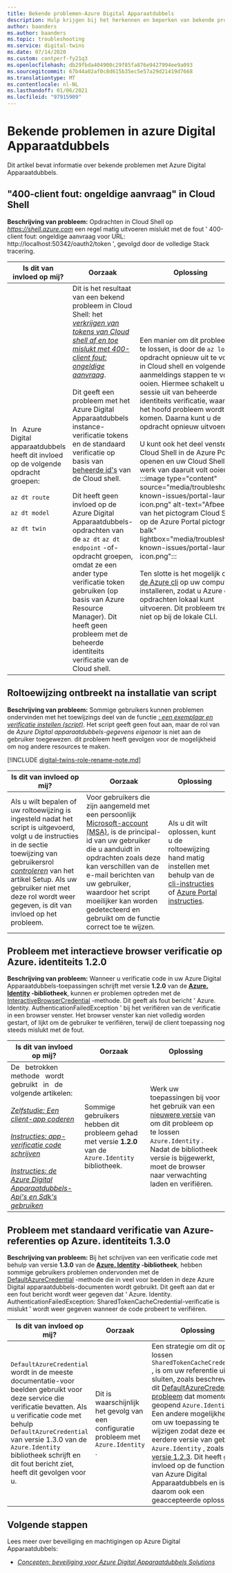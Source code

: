 ```yaml
---
title: Bekende problemen-Azure Digital Apparaatdubbels
description: Hulp krijgen bij het herkennen en beperken van bekende problemen met Azure Digital Apparaatdubbels.
author: baanders
ms.author: baanders
ms.topic: troubleshooting
ms.service: digital-twins
ms.date: 07/14/2020
ms.custom: contperf-fy21q3
ms.openlocfilehash: db29fbda404900c29f85fa876e9427994ee9a093
ms.sourcegitcommit: 67b44a02af0c8d615b35ec5e57a29d21419d7668
ms.translationtype: MT
ms.contentlocale: nl-NL
ms.lasthandoff: 01/06/2021
ms.locfileid: "97915909"
---
```

# <a name="known-issues-in-azure-digital-twins"></a>Bekende problemen in azure Digital Apparaatdubbels

Dit artikel bevat informatie over bekende problemen met Azure Digital Apparaatdubbels.

## <a name="400-client-error-bad-request-in-cloud-shell"></a>"400-client fout: ongeldige aanvraag" in Cloud Shell

**Beschrijving van probleem:** Opdrachten in Cloud Shell op *https://shell.azure.com* een regel matig uitvoeren mislukt met de fout ' 400-client fout: ongeldige aanvraag voor URL: http://localhost:50342/oauth2/token ', gevolgd door de volledige Stack tracering.

| Is dit van invloed op mij? | Oorzaak | Oplossing |
| --- | --- | --- |
| In &nbsp; Azure &nbsp; Digital &nbsp; apparaatdubbels heeft dit invloed op de volgende opdracht groepen:<br><br>`az dt route`<br><br>`az dt model`<br><br>`az dt twin` | Dit is het resultaat van een bekend probleem in Cloud Shell: het [*verkrijgen van tokens van Cloud shell af en toe mislukt met 400-client fout: ongeldige aanvraag*](https://github.com/Azure/azure-cli/issues/11749).<br><br>Dit geeft een probleem met het Azure Digital Apparaatdubbels instance-verificatie tokens en de standaard verificatie op basis van [beheerde id's](../active-directory/managed-identities-azure-resources/overview.md) van de Cloud shell. <br><br>Dit heeft geen invloed op de Azure Digital Apparaatdubbels-opdrachten van de `az dt` `az dt endpoint` -of-opdracht groepen, omdat ze een ander type verificatie token gebruiken (op basis van Azure Resource Manager). Dit heeft geen probleem met de beheerde identiteits verificatie van de Cloud shell. | Een manier om dit probleem op te lossen, is door de `az login` opdracht opnieuw uit te voeren in Cloud shell en volgende aanmeldings stappen te volt ooien. Hiermee schakelt u de sessie uit van beheerde identiteits verificatie, waardoor het hoofd probleem wordt voor komen. Daarna kunt u de opdracht opnieuw uitvoeren.<br><br>U kunt ook het deel venster Cloud Shell in de Azure Portal openen en uw Cloud Shell werk van daaruit volt ooien.<br>:::image type="content" source="media/troubleshoot-known-issues/portal-launch-icon.png" alt-text="Afbeelding van het pictogram Cloud Shell op de Azure Portal pictogram balk" lightbox="media/troubleshoot-known-issues/portal-launch-icon.png":::<br><br>Ten slotte is het mogelijk om [de Azure cli](/cli/azure/install-azure-cli?view=azure-cli-latest&preserve-view=true) op uw computer te installeren, zodat u Azure cli-opdrachten lokaal kunt uitvoeren. Dit probleem treedt niet op bij de lokale CLI. |


## <a name="missing-role-assignment-after-scripted-setup"></a>Roltoewijzing ontbreekt na installatie van script

**Beschrijving van probleem:** Sommige gebruikers kunnen problemen ondervinden met het toewijzings deel van de functie [*: een exemplaar en verificatie instellen (script)*](how-to-set-up-instance-scripted.md). Het script geeft geen fout aan, maar de rol van de *Azure Digital apparaatdubbels-gegevens eigenaar* is niet aan de gebruiker toegewezen. dit probleem heeft gevolgen voor de mogelijkheid om nog andere resources te maken.

[!INCLUDE [digital-twins-role-rename-note.md](../../includes/digital-twins-role-rename-note.md)]

| Is dit van invloed op mij? | Oorzaak | Oplossing |
| --- | --- | --- |
| Als u wilt bepalen of uw roltoewijzing is ingesteld nadat het script is uitgevoerd, volgt u de instructies in de sectie toewijzing van gebruikersrol [*controleren*](how-to-set-up-instance-scripted.md#verify-user-role-assignment) van het artikel Setup. Als uw gebruiker niet met deze rol wordt weer gegeven, is dit van invloed op het probleem. | Voor gebruikers die zijn aangemeld met een persoonlijk [Microsoft-account (MSA)](https://account.microsoft.com/account), is de principal-id van uw gebruiker die u aanduidt in opdrachten zoals deze kan verschillen van de e-mail berichten van uw gebruiker, waardoor het script moeilijker kan worden gedetecteerd en gebruikt om de functie correct toe te wijzen. | Als u dit wilt oplossen, kunt u de roltoewijzing hand matig instellen met behulp van de [cli-instructies](how-to-set-up-instance-cli.md#set-up-user-access-permissions) of [Azure Portal instructies](how-to-set-up-instance-portal.md#set-up-user-access-permissions). |

## <a name="issue-with-interactive-browser-authentication-on-azureidentity-120"></a>Probleem met interactieve browser verificatie op Azure. identiteits 1.2.0

**Beschrijving van probleem:** Wanneer u verificatie code in uw Azure Digital Apparaatdubbels-toepassingen schrijft met versie **1.2.0** van de **[Azure. Identity](/dotnet/api/azure.identity?view=azure-dotnet&preserve-view=true) -bibliotheek**, kunnen er problemen optreden met de [InteractiveBrowserCredential](/dotnet/api/azure.identity.interactivebrowsercredential?view=azure-dotnet&preserve-view=true) -methode. Dit geeft als fout bericht ' Azure. Identity. AuthenticationFailedException ' bij het verifiëren van de verificatie in een browser venster. Het browser venster kan niet volledig worden gestart, of lijkt om de gebruiker te verifiëren, terwijl de client toepassing nog steeds mislukt met de fout.

| Is dit van invloed op mij? | Oorzaak | Oplossing |
| --- | --- | --- |
| De &nbsp; betrokken &nbsp; methode &nbsp; wordt &nbsp; gebruikt &nbsp; in &nbsp; de &nbsp; volgende artikelen:<br><br>[*Zelfstudie: Een client-app coderen*](tutorial-code.md)<br><br>[*Instructies: app-verificatie code schrijven*](how-to-authenticate-client.md)<br><br>[*Instructies: de Azure Digital Apparaatdubbels-Api's en Sdk's gebruiken*](how-to-use-apis-sdks.md) | Sommige gebruikers hebben dit probleem gehad met versie **1.2.0** van de `Azure.Identity` bibliotheek. | Werk uw toepassingen bij voor het gebruik van een [nieuwere versie](https://www.nuget.org/packages/Azure.Identity) van om dit probleem op te lossen `Azure.Identity` . Nadat de bibliotheek versie is bijgewerkt, moet de browser naar verwachting laden en verifiëren. |

## <a name="issue-with-default-azure-credential-authentication-on-azureidentity-130"></a>Probleem met standaard verificatie van Azure-referenties op Azure. identiteits 1.3.0

**Beschrijving van probleem:** Bij het schrijven van een verificatie code met behulp van versie **1.3.0** van de **[Azure. Identity](/dotnet/api/azure.identity?view=azure-dotnet&preserve-view=true) -bibliotheek**, hebben sommige gebruikers problemen ondervonden met de [DefaultAzureCredential](/dotnet/api/azure.identity.defaultazurecredential?view=azure-dotnet?view=azure-dotnet&preserve-view=true) -methode die in veel voor beelden in deze Azure Digital apparaatdubbels-documenten wordt gebruikt. Dit geeft aan dat er een fout bericht wordt weer gegeven dat ' Azure. Identity. AuthenticationFailedException: SharedTokenCacheCredential-verificatie is mislukt ' wordt weer gegeven wanneer de code probeert te verifiëren.

| Is dit van invloed op mij? | Oorzaak | Oplossing |
| --- | --- | --- |
| `DefaultAzureCredential` wordt in de meeste documentatie-voor beelden gebruikt voor deze service die verificatie bevatten. Als u verificatie code met behulp `DefaultAzureCredential` van versie 1.3.0 van de `Azure.Identity` bibliotheek schrijft en dit fout bericht ziet, heeft dit gevolgen voor u. | Dit is waarschijnlijk het gevolg van een configuratie probleem met `Azure.Identity` . | Een strategie om dit op te lossen `SharedTokenCacheCredential` , is om uw referentie uit te sluiten, zoals beschreven in dit [DefaultAzureCredential-probleem](https://github.com/Azure/azure-sdk/issues/1970) dat momenteel is geopend `Azure.Identity` .<br>Een andere mogelijkheid is om uw toepassing te wijzigen zodat deze een eerdere versie van gebruikt `Azure.Identity` , zoals [versie 1.2.3](https://www.nuget.org/packages/Azure.Identity/1.2.3). Dit heeft geen invloed op de functionaliteit van Azure Digital Apparaatdubbels en is daarom ook een geaccepteerde oplossing. |

## <a name="next-steps"></a>Volgende stappen

Lees meer over beveiliging en machtigingen op Azure Digital Apparaatdubbels:
* [*Concepten: beveiliging voor Azure Digital Apparaatdubbels Solutions*](concepts-security.md)